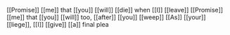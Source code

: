 [[Promise]] [[me]] that [[you]] [[will]] [[die]] when [[I]] [[leave]]
[[Promise]] [[me]] that [[you]] [[will]] too, [[after]] [[you]] [[weep]]
[[As]] [[your]] [[liege]], [[I]] [[give]] [[a]] final plea
